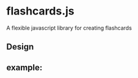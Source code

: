 # flashcards.js

A flexible javascript library for creating flashcards

## Design



## example:

    